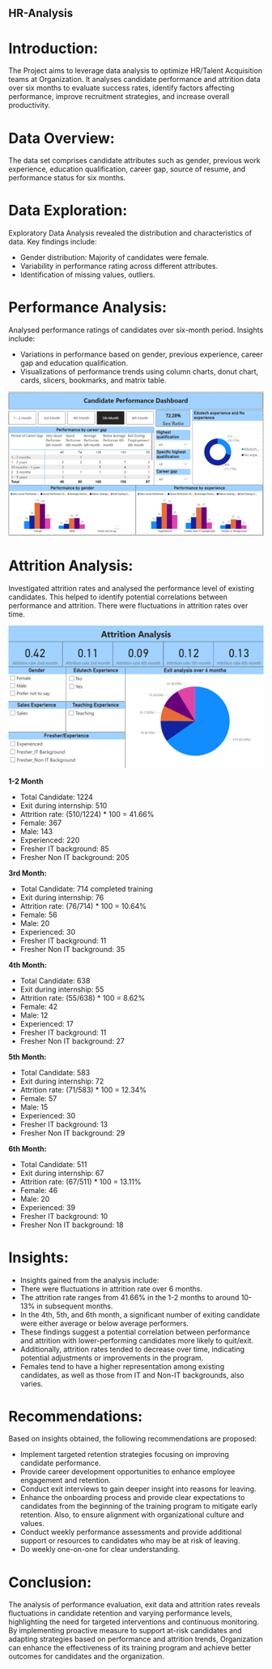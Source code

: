 ## HR-Analysis

# Introduction:
The Project aims to leverage data analysis to optimize HR/Talent Acquisition teams at Organization. It analyses candidate performance and attrition data over six months to evaluate success rates, identify factors affecting performance, improve recruitment strategies, and increase overall productivity.

# Data Overview:
The data set comprises candidate attributes such as gender, previous work experience, education qualification, career gap, source of resume, and performance status for six months.

# Data Exploration:
Exploratory Data Analysis revealed the distribution and characteristics of data.
Key findings include:
- Gender distribution: Majority of candidates were female.
- Variability in performance rating across different attributes.
- Identification of missing values, outliers.

# Performance Analysis:
Analysed performance ratings of candidates over six-month period.
Insights include:
- Variations in performance based on gender, previous experience, career gap and education qualification.
- Visualizations of performance trends using column charts, donut chart, cards, slicers, bookmarks, and matrix table.

![logo](https://github.com/Navinachhugani/HR-Analysis/blob/main/Dashboard/Media/HR%20Analysis.png)

# Attrition Analysis:
Investigated attrition rates and analysed the performance level of existing candidates. This helped to identify potential correlations between performance and attrition. There were fluctuations in attrition rates over time.

![logo](https://github.com/Navinachhugani/HR-Analysis/blob/main/Dashboard/Media/Attrition%20analysis.png)

**1-2 Month**
- Total Candidate: 1224
- Exit during internship: 510
- Attrition rate: (510/1224) * 100 = 41.66%
- Female: 367
- Male: 143
- Experienced: 220
- Fresher IT background: 85
- Fresher Non IT background: 205
  
**3rd Month:**
- Total Candidate: 714 completed training
- Exit during internship: 76
- Attrition rate: (76/714) * 100 = 10.64%
- Female: 56
- Male: 20
- Experienced: 30
- Fresher IT background: 11
- Fresher Non IT background: 35
  
**4th Month:**
- Total Candidate: 638
- Exit during internship: 55
- Attrition rate: (55/638) * 100 = 8.62%
- Female: 42
- Male: 12
- Experienced: 17
- Fresher IT background: 11
- Fresher Non IT background: 27
  
**5th Month:**

- Total Candidate: 583
- Exit during internship: 72
- Attrition rate: (71/583) * 100 = 12.34%
- Female: 57
- Male: 15
- Experienced: 30
- Fresher IT background: 13
- Fresher Non IT background: 29

**6th Month:**
- Total Candidate: 511
- Exit during internship: 67
- Attrition rate: (67/511) * 100 = 13.11%
- Female: 46
- Male: 20
- Experienced: 39
- Fresher IT background: 10
- Fresher Non IT background: 18

# Insights:
- Insights gained from the analysis include:
- There were fluctuations in attrition rate over 6 months.
- The attrition rate ranges from 41.66% in the 1-2 months to around 10-13% in subsequent months.
- In the 4th, 5th, and 6th month, a significant number of exiting candidate were either average or below average performers.
- These findings suggest a potential correlation between performance and attrition with lower-performing candidates more likely to quit/exit.
- Additionally, attrition rates tended to decrease over time, indicating potential adjustments or improvements in the program.
- Females tend to have a higher representation among existing candidates, as well as those from IT and Non-IT backgrounds, also varies.

# Recommendations:
Based on insights obtained, the following recommendations are proposed:
- Implement targeted retention strategies focusing on improving candidate performance.
- Provide career development opportunities to enhance employee engagement and retention.
- Conduct exit interviews to gain deeper insight into reasons for leaving.
- Enhance the onboarding process and provide clear expectations to candidates from the beginning of the training program to mitigate early retention. Also, to ensure alignment with organizational culture and values.
- Conduct weekly performance assessments and provide additional support or resources to candidates who may be at risk of leaving.
- Do weekly one-on-one for clear understanding.

# Conclusion:
The analysis of performance evaluation, exit data and attrition rates reveals fluctuations in candidate retention and varying performance levels, highlighting the need for targeted interventions and continuous monitoring. By implementing proactive measure to support at-risk candidates and adapting strategies based on performance and attrition trends, Organization can enhance the effectiveness of its training program and achieve better outcomes for candidates and the organization.
